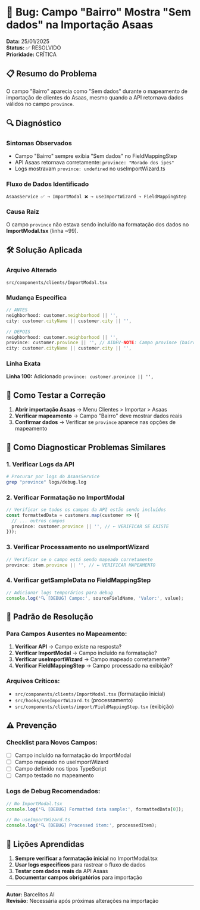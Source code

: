 # 🐛 Bug: Campo "Bairro" Mostra "Sem dados" na Importação Asaas

**Data:** 25/01/2025  
**Status:** ✅ RESOLVIDO  
**Prioridade:** CRÍTICA  

## 📋 Resumo do Problema

O campo "Bairro" aparecia como "Sem dados" durante o mapeamento de importação de clientes do Asaas, mesmo quando a API retornava dados válidos no campo `province`.

## 🔍 Diagnóstico

### Sintomas Observados
- Campo "Bairro" sempre exibia "Sem dados" no FieldMappingStep
- API Asaas retornava corretamente: `province: "Morado dos ipes"`
- Logs mostravam `province: undefined` no useImportWizard.ts

### Fluxo de Dados Identificado
```
AsaasService ✅ → ImportModal ❌ → useImportWizard → FieldMappingStep
```

### Causa Raiz
O campo `province` não estava sendo incluído na formatação dos dados no **ImportModal.tsx** (linha ~99).

## 🛠️ Solução Aplicada

### Arquivo Alterado
`src/components/clients/ImportModal.tsx`

### Mudança Específica
```typescript
// ANTES
neighborhood: customer.neighborhood || '',
city: customer.cityName || customer.city || '',

// DEPOIS  
neighborhood: customer.neighborhood || '',
province: customer.province || '', // AIDEV-NOTE: Campo province (bairro) do Asaas
city: customer.cityName || customer.city || '',
```

### Linha Exata
**Linha 100:** Adicionado `province: customer.province || '',`

## 🧪 Como Testar a Correção

1. **Abrir importação Asaas** → Menu Clientes > Importar > Asaas
2. **Verificar mapeamento** → Campo "Bairro" deve mostrar dados reais
3. **Confirmar dados** → Verificar se `province` aparece nas opções de mapeamento

## 🔧 Como Diagnosticar Problemas Similares

### 1. Verificar Logs da API
```bash
# Procurar por logs do AsaasService
grep "province" logs/debug.log
```

### 2. Verificar Formatação no ImportModal
```typescript
// Verificar se todos os campos da API estão sendo incluídos
const formattedData = customers.map(customer => ({
  // ... outros campos
  province: customer.province || '', // ← VERIFICAR SE EXISTE
}));
```

### 3. Verificar Processamento no useImportWizard
```typescript
// Verificar se o campo está sendo mapeado corretamente
province: item.province || '', // ← VERIFICAR MAPEAMENTO
```

### 4. Verificar getSampleData no FieldMappingStep
```typescript
// Adicionar logs temporários para debug
console.log('🔍 [DEBUG] Campo:', sourceFieldName, 'Valor:', value);
```

## 📝 Padrão de Resolução

### Para Campos Ausentes no Mapeamento:
1. **Verificar API** → Campo existe na resposta?
2. **Verificar ImportModal** → Campo incluído na formatação?
3. **Verificar useImportWizard** → Campo mapeado corretamente?
4. **Verificar FieldMappingStep** → Campo processado na exibição?

### Arquivos Críticos:
- `src/components/clients/ImportModal.tsx` (formatação inicial)
- `src/hooks/useImportWizard.ts` (processamento)
- `src/components/clients/import/FieldMappingStep.tsx` (exibição)

## ⚠️ Prevenção

### Checklist para Novos Campos:
- [ ] Campo incluído na formatação do ImportModal
- [ ] Campo mapeado no useImportWizard  
- [ ] Campo definido nos tipos TypeScript
- [ ] Campo testado no mapeamento

### Logs de Debug Recomendados:
```typescript
// No ImportModal.tsx
console.log('🔍 [DEBUG] Formatted data sample:', formattedData[0]);

// No useImportWizard.ts  
console.log('🔍 [DEBUG] Processed item:', processedItem);
```

## 🎯 Lições Aprendidas

1. **Sempre verificar a formatação inicial** no ImportModal.tsx
2. **Usar logs específicos** para rastrear o fluxo de dados
3. **Testar com dados reais** da API Asaas
4. **Documentar campos obrigatórios** para importação

---
**Autor:** Barcelitos AI  
**Revisão:** Necessária após próximas alterações na importação